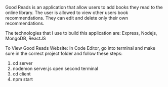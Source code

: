 Good Reads is an application that allow users to add books they read to the online library. The user is allowed to view other users book recommendations. They can edit and delete only their own recommendations.

The technologies that I use to build this application are: Express, Nodejs, MongoDB, ReactJS

To View Good Reads Website:
In Code Editor, go into terminal and make sure in the correct project folder and follow these steps:
1. cd server
2. nodemon server.js
open second terminal
3. cd client 
4. npm start

